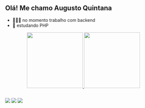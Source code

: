 ## Olá! Me chamo Augusto Quintana

- 🧑🏾‍💻 no momento trabalho com backend
- 📘 estudando PHP

<div align="center">
  <a href="https://github.com/augustoqtn">
  <img height="180em" src="https://github-readme-stats.vercel.app/api?username=augustoqtn&show_icons=true&theme=dark&include_all_commits=true&count_private=true"/>
  <img height="180em" src="https://github-readme-stats.vercel.app/api/top-langs/?username=augustoqtn&layout=compact&langs_count=7&theme=dark"/>
</div>
  
 ##
 
 <div>
  <a href="https://instagram.com/augustoqtn" target="_blank"><img src="https://img.shields.io/badge/-Instagram-%23E4405F?style=for-the-badge&logo=instagram&logoColor=white" target="_blank"></a>
  <a href = "mailto:augusto.quintanawrk@gmail.com"><img src="https://img.shields.io/badge/-Gmail-%23333?style=for-the-badge&logo=gmail&logoColor=white" target="_blank"></a>
  <a href="https://www.linkedin.com/in/augusto-quintana-133b54231" target="_blank"><img src="https://img.shields.io/badge/-LinkedIn-%230077B5?style=for-the-badge&logo=linkedin&logoColor=white" target="_blank"></a> 
 </div>
